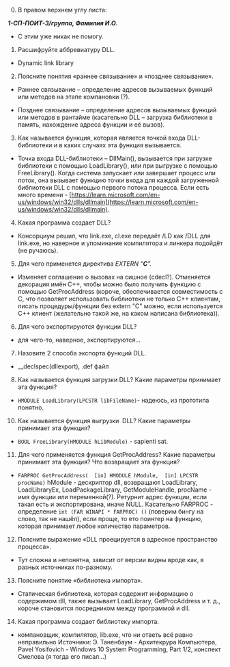 0. В правом верхнем углу листа:

**_1-СП-ПОИТ-3/группа, Фамилия И.О._**

- С этим уже никак не помогу.

 1. Расшифруйте аббревиатуру DLL.

- Dynamic link library

2. Поясните понятия «раннее связывание» и «позднее связывание».

- Раннее связывание – определение адресов вызываемых функций или методов на этапе компановки (?).

- Позднее связывание – определение адресов вызываемых функций или методов в рантайме (касательно DLL – загрузка библиотеки в память, нахождение адреса функции и её вызов).

3. Как называется функция, которая является точкой входа DLL-библиотеки и в каких случаях эта функция вызывается.

- Точка входа DLL-библиотеки – DllMain(), вызывается при загрузке библиотеки с помощью LoadLibrary(), или при выгрузке с помощью FreeLibrary(). Когда система запускает или завершает процесс или поток, она вызывает функцию точки входа для каждой загруженной библиотеки DLL с помощью первого потока процесса. Eсли есть много времени - [https://learn.microsoft.com/en-us/windows/win32/dlls/dllmain](https://learn.microsoft.com/en-us/windows/win32/dlls/dllmain).

4. Какая программа создает DLL?

- Консорциум решил, что link.exe, cl.exe передаёт /LD как /DLL для link.exe, но наверное и упоминание компилятора и линкера подойдёт (не ручаюсь).

5. Для чего применется директива _EXTERN_ _“__C__”._
- Изменяет соглашение о вызовах на сишное (cdecl?). Отменяется декорация имён С++, чтобы можно было получить функцию с помощью GetProcAddress (короче, обеспечивается совместимость с С, что позволяет использовать библиотеки не только C++ клиентам, писать процедуры/функции без extern "C" можно, если используется C++ клиент (желательно такой же, на каком написана библиотека)).
6. Для чего экспортируются функции DLL?
- для чего-то, наверное, экспортируются...
7. Назовите 2 способа экспорта функций DLL.
 - __declspec(dllexport), .def файл
 8. Как называется функция загрузки DLL? Какие параметры принимает эта функция?
  - ```HMODULE LoadLibrary(LPCSTR libFileName)```- надеюсь, из прототипа понятно.
 10. Как называется функция выгрузки  DLL? Какие параметры принимает эта функция?
  - ```BOOL FreeLibrary(HMODULE hLibModule)``` - sapienti sat.
 11. Для чего применяется функция GetProcAddress? Какие параметры принимает эта функция? Что возвращает эта функция?
  - ```FARPROC GetProcAddress(  [in] HMODULE hModule,  [in] LPCSTR procName)``` hModule - дескриптор dll, возвращают LoadLibrary, LoadLibraryEx, LoadPackageLibrary, GetModuleHandle, procName - имя функции или переменной(?). Ретурнит адрес функции, если такая есть и экспортирована, иначе NULL. Касательно FARPROC - определение ```int (FAR WINAPI * FARPROC) ()``` (поверим бингу на слово, так не нашёл), если проще, то ето поинтер на функцию, которая принимает любое количество параметров.
  12. Поясните выражение «DLL проецируется в адресное пространство процесса».
  - Тут сложна и непонятна, зависит от версии видны вроде как, в разных источниках по-разному.
  13. Поясните понятие «библиотека импорта».
  - Статическая библиотека, которая содержит информацию о содержимом dll, также вызывает LoadLibrary, GetProcAddress и т. д., короче становится посредником между программой и dll.
  14. Какая программа создает библиотеку импорта.
  - компановщик, компилятор, lib.exe, что ни ответь всё равно неправильно
Источники: Э. Таненбаум - Архитекрура Компьютера, Pavel Yosifovich - Windows 10 System Programming, Part 1/2, конспект Смелова (я тогда его писал...)
